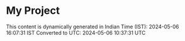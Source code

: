 # My Project

This content is dynamically generated in Indian Time (IST): 2024-05-06 16:07:31 IST
Converted to UTC: 2024-05-06 10:37:31 UTC
